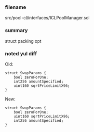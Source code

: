 ### filename

src/pool-cl/interfaces/ICLPoolManager.sol

### summary

struct packing opt

### noted yul diff

Old:

```yul
struct SwapParams {
    bool zeroForOne;
    int256 amountSpecified;
    uint160 sqrtPriceLimitX96;
}
```

New:

```yul
struct SwapParams {
    bool zeroForOne;
    uint160 sqrtPriceLimitX96;
    int256 amountSpecified;
}
```

